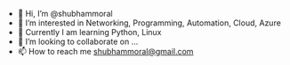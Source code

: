 - 👋 Hi, I’m @shubhammoral
- 👀 I’m interested in Networking, Programming, Automation, Cloud, Azure
- 🌱 Currently I am learning Python, Linux
- 💞️ I’m looking to collaborate on ...
- 📫 How to reach me shubhammoral@gmail.com

<!---
shubhammoral/shubhammoral is a ✨ special ✨ repository because its `README.md` (this file) appears on your GitHub profile.
You can click the Preview link to take a look at your changes.
--->
